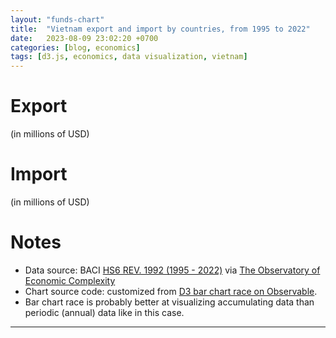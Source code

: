 ```yaml
---
layout: "funds-chart"
title:  "Vietnam export and import by countries, from 1995 to 2022"
date:   2023-08-09 23:02:20 +0700
categories: [blog, economics]
tags: [d3.js, economics, data visualization, vietnam]
---
```


<!--script defer src="https://d3js.org/d3.v7.min.js"></script>-->
<!--<script defer src="https://cdnjs.cloudflare.com/ajax/libs/d3/7.9.0/d3.min.js"></script>-->
<!--script defer src="{{ '/assets/js/custom/vntrade.js' }}"></script>-->

<script defer src="{{ '/assets/js/dist/vntrade.min.js' }}"></script>


<style>
.wide_chart {
    overflow-x: visible;
}
</style>


# Export

(in millions of USD)

<div id="chart_export" class="wide_chart"></div>

# Import

(in millions of USD)

<div id="chart_import" class="wide_chart"></div>

# Notes

- Data source: BACI [HS6 REV. 1992 (1995 - 2022)](http://www.cepii.fr/CEPII/en/bdd_modele/presentation.asp?id=37) via [The Observatory of Economic Complexity](https://oec.world/en/profile/country/vnm)
- Chart source code: customized from [D3 bar chart race on Observable](https://observablehq.com/@d3/bar-chart-race-explained).
- Bar chart race is probably better at visualizing accumulating data than periodic (annual) data like in this case.

---

